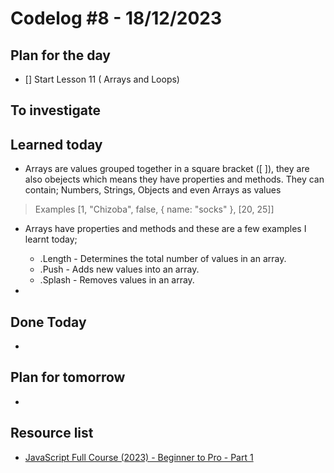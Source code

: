 # Codelog #8 - 18/12/2023



## Plan for the day
- [] Start Lesson 11 ( Arrays and Loops)
 


## To investigate



## Learned today
- Arrays are values grouped together in a square bracket ([ ]), they are also obejects which means they have properties and methods. They can contain; Numbers, Strings, Objects and even Arrays as values
 > Examples [1, "Chizoba", false, { name: "socks" }, [20, 25]]

- Arrays have properties and methods and these are a few examples I learnt today;
  * .Length - Determines the total number of values in an array.
  * .Push - Adds new values into an array.
  * .Splash - Removes values in an array.

- 


## Done Today
- 



## Plan for tomorrow
- 



## Resource list
- [JavaScript Full Course (2023) - Beginner to Pro - Part 1](https://www.youtube.com/watch?v=SBmSRK3feww&list=PLghkhsW32AScslc5-k7f9A7cOFJI6gZbv&index=9)

